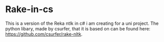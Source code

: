 # Rake-in-cs
This is a version of the Reka ntlk in c# i am creating for a uni project.
The python libary, made by csurfer, that it is based on can be found here: https://github.com/csurfer/rake-nltk.